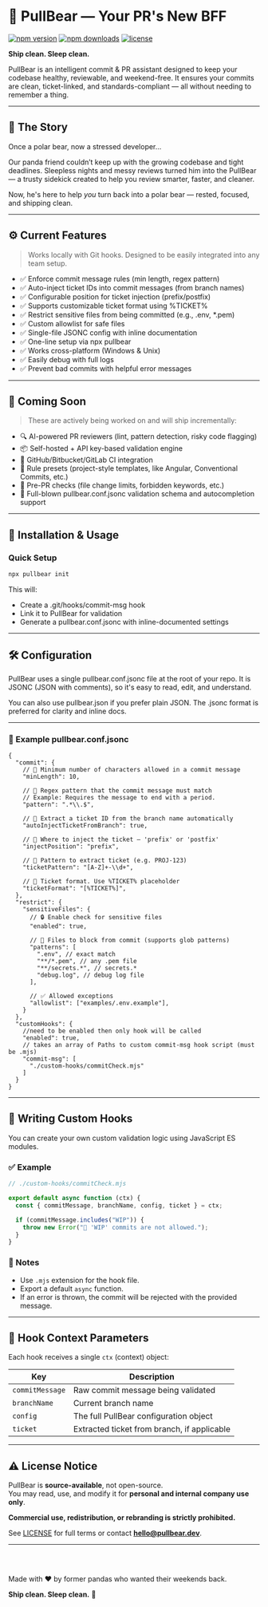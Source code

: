 # 🐼 PullBear — Your PR's New BFF
[![npm version](https://img.shields.io/npm/v/pullbear)](https://www.npmjs.com/package/pullbear)
[![npm downloads](https://img.shields.io/npm/dm/pullbear)](https://www.npmjs.com/package/pullbear)
[![license](https://img.shields.io/npm/l/pullbear)](LICENSE)

**Ship clean. Sleep clean.**

PullBear is an intelligent commit & PR assistant designed to keep your codebase healthy, reviewable, and weekend-free. It ensures your commits are clean, ticket-linked, and standards-compliant — all without needing to remember a thing.

---

## 🐼 The Story

Once a polar bear, now a stressed developer...

Our panda friend couldn’t keep up with the growing codebase and tight deadlines. Sleepless nights and messy reviews turned him into the PullBear — a trusty sidekick created to help you review smarter, faster, and cleaner.

Now, he's here to help *you* turn back into a polar bear — rested, focused, and shipping clean.

---

## ⚙️ Current Features

> Works locally with Git hooks. Designed to be easily integrated into any team setup.

- ✅ Enforce commit message rules (min length, regex pattern)
- ✅ Auto-inject ticket IDs into commit messages (from branch names)
- ✅ Configurable position for ticket injection (prefix/postfix)
- ✅ Supports customizable ticket format using %TICKET%
- ✅ Restrict sensitive files from being committed (e.g., .env, *.pem)
- ✅ Custom allowlist for safe files
- ✅ Single-file JSONC config with inline documentation
- ✅ One-line setup via npx pullbear
- ✅ Works cross-platform (Windows & Unix)
- ✅ Easily debug with full logs
- ✅ Prevent bad commits with helpful error messages

---

## 🔮 Coming Soon

> These are actively being worked on and will ship incrementally:

- 🔍 AI-powered PR reviewers (lint, pattern detection, risky code flagging)
- 📦 Self-hosted + API key-based validation engine
- 🔧 GitHub/Bitbucket/GitLab CI integration
- 🧠 Rule presets (project-style templates, like Angular, Conventional Commits, etc.)
- 👯 Pre-PR checks (file change limits, forbidden keywords, etc.)
- 🐚 Full-blown pullbear.conf.jsonc validation schema and autocompletion support

---

## 🚀 Installation & Usage

### Quick Setup

```bash
npx pullbear init
```

This will:
- Create a .git/hooks/commit-msg hook
- Link it to PullBear for validation
- Generate a pullbear.conf.jsonc with inline-documented settings

---
## 🛠 Configuration

PullBear uses a single pullbear.conf.jsonc file at the root of your repo. It is JSONC (JSON with comments), so it's easy to read, edit, and understand.

You can also use pullbear.json if you prefer plain JSON. The .jsonc format is preferred for clarity and inline docs.

---

### 🧩 Example pullbear.conf.jsonc

```jsonc
{
  "commit": {
    // 🔢 Minimum number of characters allowed in a commit message
    "minLength": 10,

    // 🎯 Regex pattern that the commit message must match
    // Example: Requires the message to end with a period.
    "pattern": ".*\\.$",

    // 🧠 Extract a ticket ID from the branch name automatically
    "autoInjectTicketFromBranch": true,

    // 📍 Where to inject the ticket — 'prefix' or 'postfix'
    "injectPosition": "prefix",

    // 🔎 Pattern to extract ticket (e.g. PROJ-123)
    "ticketPattern": "[A-Z]+-\\d+",

    // 🧱 Ticket format. Use %TICKET% placeholder
    "ticketFormat": "[%TICKET%]",
  },
  "restrict": {
    "sensitiveFiles": {
      // 🔒 Enable check for sensitive files
      "enabled": true,

      // 🚫 Files to block from commit (supports glob patterns)
      "patterns": [
        ".env", // exact match
        "**/*.pem", // any .pem file
        "**/secrets.*", // secrets.*
        "debug.log", // debug log file
      ],

      // ✅ Allowed exceptions
      "allowlist": ["examples/.env.example"],
    }
  },
  "customHooks": {
    //need to be enabled then only hook will be called
    "enabled": true,
    // takes an array of Paths to custom commit-msg hook script (must be .mjs)
    "commit-msg": [
      "./custom-hooks/commitCheck.mjs"
    ]
  }
}
```
---
## 🧩 Writing Custom Hooks

You can create your own custom validation logic using JavaScript ES modules.

### ✅ Example

```js
// ./custom-hooks/commitCheck.mjs

export default async function (ctx) {
  const { commitMessage, branchName, config, ticket } = ctx;

  if (commitMessage.includes("WIP")) {
    throw new Error("🚫 'WIP' commits are not allowed.");
  }
}
```

### 📌 Notes

- Use `.mjs` extension for the hook file.
- Export a default `async` function.
- If an error is thrown, the commit will be rejected with the provided message.

---

## 🧠 Hook Context Parameters

Each hook receives a single `ctx` (context) object:

| Key            | Description                                |
|----------------|--------------------------------------------|
| `commitMessage`| Raw commit message being validated         |
| `branchName`   | Current branch name                        |
| `config`       | The full PullBear configuration object     |
| `ticket`       | Extracted ticket from branch, if applicable|

---
## ⚠️ License Notice

PullBear is **source-available**, not open-source.  
You may read, use, and modify it for **personal and internal company use only**.

**Commercial use, redistribution, or rebranding is strictly prohibited.**

See [LICENSE](./LICENSE) for full terms or contact **hello@pullbear.dev**.

---

### &nbsp;
Made with ❤️ by former pandas who wanted their weekends back.

**Ship clean. Sleep clean.** 🐼